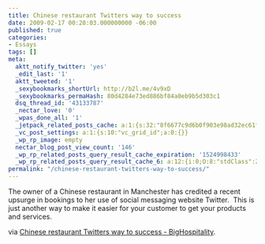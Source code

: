 ```yaml
---
title: Chinese restaurant Twitters way to success
date: 2009-02-17 00:28:03.000000000 -06:00
published: true
categories:
- Essays
tags: []
meta:
  aktt_notify_twitter: 'yes'
  _edit_last: '1'
  aktt_tweeted: '1'
  _sexybookmarks_shortUrl: http://b2l.me/4v9xD
  _sexybookmarks_permaHash: 80d4284e73ed886bf84a0eb9b5d303c1
  dsq_thread_id: '43133787'
  _nectar_love: '0'
  _wpas_done_all: '1'
  _jetpack_related_posts_cache: a:1:{s:32:"8f6677c9d6b0f903e98ad32ec61f8deb";a:2:{s:7:"expires";i:1475305906;s:7:"payload";a:3:{i:0;a:1:{s:2:"id";i:690;}i:1;a:1:{s:2:"id";i:32;}i:2;a:1:{s:2:"id";i:1540;}}}}
  _vc_post_settings: a:1:{s:10:"vc_grid_id";a:0:{}}
  _wp_rp_image: empty
  nectar_blog_post_view_count: '146'
  _wp_rp_related_posts_query_result_cache_expiration: '1524998433'
  _wp_rp_related_posts_query_result_cache_6: a:12:{i:0;O:8:"stdClass":2:{s:7:"post_id";s:4:"1619";s:5:"score";s:17:"99.88401417078083";}i:1;O:8:"stdClass":2:{s:7:"post_id";s:4:"1383";s:5:"score";s:17:"93.78937488613096";}i:2;O:8:"stdClass":2:{s:7:"post_id";s:4:"1278";s:5:"score";s:17:"93.78937488613096";}i:3;O:8:"stdClass":2:{s:7:"post_id";s:4:"2132";s:5:"score";s:17:"64.22080451394761";}i:4;O:8:"stdClass":2:{s:7:"post_id";s:4:"1540";s:5:"score";s:17:"63.75112533174811";}i:5;O:8:"stdClass":2:{s:7:"post_id";s:4:"1642";s:5:"score";s:16:"56.1194582746064";}i:6;O:8:"stdClass":2:{s:7:"post_id";s:4:"2560";s:5:"score";s:17:"54.74985385773914";}i:7;O:8:"stdClass":2:{s:7:"post_id";s:4:"1797";s:5:"score";s:17:"54.74985385773914";}i:8;O:8:"stdClass":2:{s:7:"post_id";s:4:"1811";s:5:"score";s:18:"50.024818989956536";}i:9;O:8:"stdClass":2:{s:7:"post_id";s:4:"1681";s:5:"score";s:18:"50.024818989956536";}i:10;O:8:"stdClass":2:{s:7:"post_id";s:4:"1280";s:5:"score";s:18:"50.024818989956536";}i:11;O:8:"stdClass":2:{s:7:"post_id";s:4:"2830";s:5:"score";s:16:"49.8801889104066";}}
permalink: "/chinese-restaurant-twitters-way-to-success/"
---
```

<p>The owner of a Chinese restaurant in Manchester has credited a recent upsurge in bookings to her use of social messaging website Twitter.  This is just another way to make it easier for your customer to get your products and services.</p>
<p>via <a href="http://www.bighospitality.co.uk/item/2899/pg_dtl_art_news/238/pg_ftr_art" rel="nofollow">Chinese restaurant Twitters way to success - BigHospitality</a>.</p>
